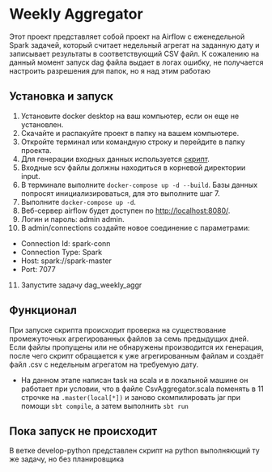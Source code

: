 # Weekly Aggregator

Этот проект представляет собой проект на Airflow c еженедельной Spark задачей, который считает недельный агрегат на заданную дату и записывает результаты в соответствующий CSV файл.
К сожалению на данный момент запуск dag файла выдает в логах ошибку, не получается настроить разрешения для папок, но я над этим работаю

## Установка и запуск

1. Установите docker desktop на ваш компьютер, если он еще не установлен.
2. Скачайте и распакуйте проект в папку на вашем компьютере.
3. Откройте терминал или командную строку и перейдите в папку проекта.
4. Для генерации входных данных используется [скрипт](https://gist.github.com/afazulzyanov/c4cff39c216be63c10be27d39b0577d8).
5. Входные scv файлы должны находиться в корневой директории input.
6. В терминале выполните ````docker-compose up -d --build````. Базы данных попросят инициализироваться, для это выполните шаг 7.
7. Выполните ````docker-compose up -d````.
8. Веб-сервер airflow будет доступен по [http://localhost:8080/](http://localhost:8080/).
9. Логин и пароль: admin admin.
10. В admin/connections создайте новое соединение с параметрами:
- Connection Id:  spark-conn
- Connection Type:  Spark
- Host: spark://spark-master
- Port: 7077
11. Запустите задачу dag_weekly_aggr
  
## Функционал
При запуске скрипта происходит проверка на существование промежуточных агрегированных файлов за семь предыдущих дней. Если файлы пропущены или не обнаружены производится их генерация, после чего скрипт обращается к уже агрегированным файлам и создаёт файл .csv с недельным агрегатом на требуемую дату.
- На данном этапе написан task на scala и в локальной машине он работает при условии, что в файле CsvAggregator.scala поменять в 11 строчке на ````.master(local[*])```` и заново скомпилировать jar при помощи ````sbt compile````, а затем выполнить ````sbt run````

## Пока запуск не происходит
В ветке develop-python представлен скрипт на python выполняющий ту же задачу, но без планировщика
